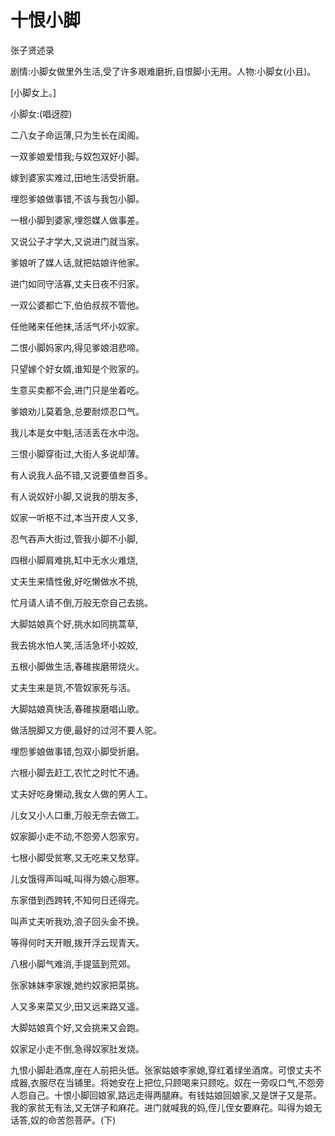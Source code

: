 # 十恨小脚

张子贤述录

剧情:小脚女做里外生活,受了许多艰难磨折,自恨脚小无用。人物:小脚女(小且)。

[小脚女上。]

小脚女:(唱迓腔)

二八女子命运薄,只为生长在闺阁。

一双爹娘爱惜我;与奴包双好小脚。

嫁到婆家实难过,田地生活受折磨。

埋怨爹娘做事错,不该与我包小脚。

一根小脚到婆家,埋怨媒人做事差。

又说公子才学大,又说进门就当家。

爹娘听了媒人话,就把姑娘许他家。

进门如同守活寡,丈夫日夜不归家。

一双公婆都亡下,伯伯叔叔不管他。

任他赌来任他抹,活活气坏小奴家。

二恨小脚妈家内,得见爹娘泪悲啼。

只望嫁个好女婿,谁知是个败家的。

生意买卖都不会,进门只是坐着吃。

爹娘劝儿莫着急,总要耐烦忍口气。

我儿本是女中魁,活活丢在水中泡。

三恨小脚穿街过,大街人多说却薄。

有人说我人品不错,又说要值叁百多。

有人说奴好小脚,又说我的朋友多,

奴家一听枢不过,本当开皮人又多,

忍气吞声大街过,管我小脚不小脚,

四根小脚肩难挑,缸中无水火难烧,

丈夫生来情性傲,好吃懒做水不挑,

忙月请人请不倒,万般无奈自己去挑。

大脚姑娘真个好,挑水如同挑蒿草,

我去挑水怕人笑,活活急坏小姣姣,

五根小脚做生活,春碓挨磨带烧火。

丈夫生来是货,不管奴家死与活。

大脚姑娘真快活,春碓挨磨唱山歌。

做活脱脚又方便,最好的过河不要人驼。

埋怨爹娘做事错,包双小脚受折磨。

六根小脚去赶工,农忙之时忙不通。

丈夫好吃身懒动,我女人做的男人工。

儿女又小人口重,万般无奈去做工。

奴家脚小走不动,不怨旁人怨家穷。

七根小脚受贫寒,又无吃来又愁穿。

儿女饿得声叫喊,叫得为娘心胆寒。

东家借到西跨转,不知何日还得完。

叫声丈夫听我劝,浪子回头金不换。

等得何时天开眼,拨开浮云现青天。

八根小脚气难消,手提篮到荒郊。

张家妹妹李家嫂,她约奴家把菜挑。

人又多来菜又少,田又远来路又遥。

大脚姑娘真个好,又会挑来又会跑。

奴家足小走不倒,急得奴家肚发烧。

九恨小脚赴酒席,座在人前把头低。张家姑娘李家媳,穿红着绿坐酒席。可恨丈夫不成器,衣服尽在当铺里。将她安在上把位,只顾喝来只顾吃。奴在一旁叹口气,不怨旁人怨自己。十恨小脚回娘家,路远走得两腿麻。有钱姑娘回娘家,又是饼子又是茶。我的家贫无有法,又无饼子和麻花。进门就喊我的妈,侄儿侄女要麻花。叫得为娘无话答,奴的命苦怨菩萨。(下)

